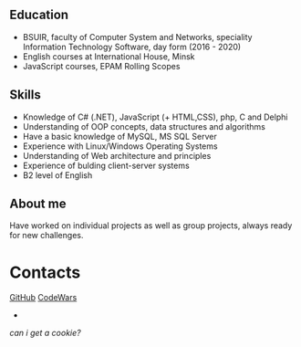 ## Education

* BSUIR, faculty of Computer System and Networks, speciality Information Technology Software, day form (2016 - 2020)
* English courses at International House, Minsk
* JavaScript courses, EPAM Rolling Scopes

## Skills

* Knowledge of C# (.NET), JavaScript (+ HTML,CSS), php, C and Delphi
* Understanding of OOP concepts, data structures and algorithms
* Have a basic knowledge of MySQL, MS SQL Server
* Experience with Linux/Windows Operating Systems
* Understanding of Web architecture and principles
* Experience of bulding client-server systems
* B2 level of English

## About me

Have worked on individual projects as well as group projects, always ready for new challenges.

# Contacts
[GitHub](https://github.com/alexeevaDaria) 
[CodeWars](https://www.codewars.com/users/RNBGOD)

 - 
_can i get a cookie?_

